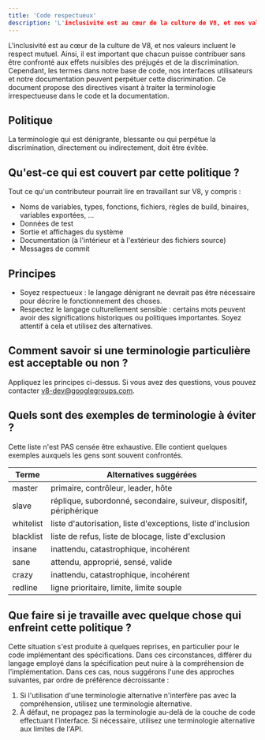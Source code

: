 ```yaml
---
title: 'Code respectueux'
description: 'L'inclusivité est au cœur de la culture de V8, et nos valeurs incluent le respect mutuel. Ainsi, il est important que chacun puisse contribuer sans être confronté aux effets nuisibles des préjugés et de la discrimination.'
---
```


L'inclusivité est au cœur de la culture de V8, et nos valeurs incluent le respect mutuel. Ainsi, il est important que chacun puisse contribuer sans être confronté aux effets nuisibles des préjugés et de la discrimination. Cependant, les termes dans notre base de code, nos interfaces utilisateurs et notre documentation peuvent perpétuer cette discrimination. Ce document propose des directives visant à traiter la terminologie irrespectueuse dans le code et la documentation.

## Politique

La terminologie qui est dénigrante, blessante ou qui perpétue la discrimination, directement ou indirectement, doit être évitée.

## Qu'est-ce qui est couvert par cette politique ?

Tout ce qu'un contributeur pourrait lire en travaillant sur V8, y compris :

- Noms de variables, types, fonctions, fichiers, règles de build, binaires, variables exportées, ...
- Données de test
- Sortie et affichages du système
- Documentation (à l'intérieur et à l'extérieur des fichiers source)
- Messages de commit

## Principes

- Soyez respectueux : le langage dénigrant ne devrait pas être nécessaire pour décrire le fonctionnement des choses.
- Respectez le langage culturellement sensible : certains mots peuvent avoir des significations historiques ou politiques importantes. Soyez attentif à cela et utilisez des alternatives.

## Comment savoir si une terminologie particulière est acceptable ou non ?

Appliquez les principes ci-dessus. Si vous avez des questions, vous pouvez contacter [v8-dev@googlegroups.com](mailto:v8-dev@googlegroups.com).

## Quels sont des exemples de terminologie à éviter ?

Cette liste n'est PAS censée être exhaustive. Elle contient quelques exemples auxquels les gens sont souvent confrontés.


| Terme       | Alternatives suggérées                                       |
| ----------- | ----------------------------------------------------------- |
| master      | primaire, contrôleur, leader, hôte                          |
| slave       | réplique, subordonné, secondaire, suiveur, dispositif, périphérique |
| whitelist   | liste d'autorisation, liste d'exceptions, liste d'inclusion |
| blacklist   | liste de refus, liste de blocage, liste d'exclusion        |
| insane      | inattendu, catastrophique, incohérent                       |
| sane        | attendu, approprié, sensé, valide                           |
| crazy       | inattendu, catastrophique, incohérent                       |
| redline     | ligne prioritaire, limite, limite souple                    |


## Que faire si je travaille avec quelque chose qui enfreint cette politique ?

Cette situation s'est produite à quelques reprises, en particulier pour le code implémentant des spécifications. Dans ces circonstances, différer du langage employé dans la spécification peut nuire à la compréhension de l'implémentation. Dans ces cas, nous suggérons l'une des approches suivantes, par ordre de préférence décroissante :

1. Si l'utilisation d'une terminologie alternative n'interfère pas avec la compréhension, utilisez une terminologie alternative.
2. À défaut, ne propagez pas la terminologie au-delà de la couche de code effectuant l'interface. Si nécessaire, utilisez une terminologie alternative aux limites de l'API.

